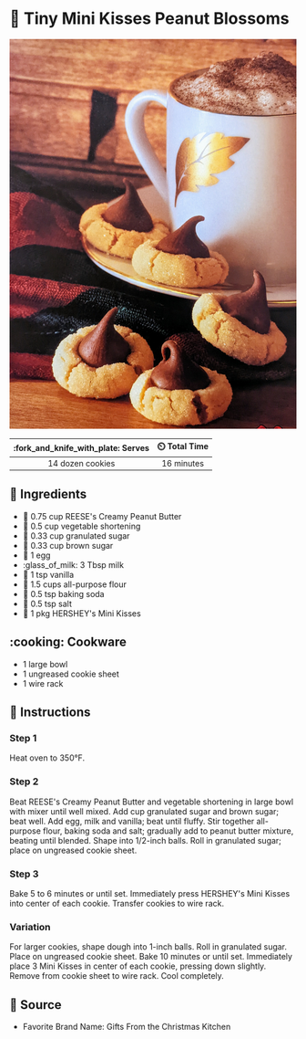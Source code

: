 # :chocolate_bar: Tiny Mini Kisses Peanut Blossoms

![Tiny Mini Kisses Peanut Blossoms](../assets/images/tiny-mini-kisses-peanut-blossoms.jpg)

| :fork_and_knife_with_plate: Serves | :timer_clock: Total Time |
|:----------------------------------:|:-----------------------: |
| 14 dozen cookies | 16 minutes |

## :salt: Ingredients

- :peanuts: 0.75 cup REESE's Creamy Peanut Butter
- :carrot: 0.5 cup vegetable shortening
- :candy: 0.33 cup granulated sugar
- :maple_leaf: 0.33 cup brown sugar
- :egg: 1 egg
- :glass_of_milk: 3 Tbsp milk
- :icecream: 1 tsp vanilla
- :ear_of_rice: 1.5 cups all-purpose flour
- :rice: 0.5 tsp baking soda
- :salt: 0.5 tsp salt
- :chocolate_bar: 1 pkg HERSHEY's Mini Kisses

## :cooking: Cookware

- 1 large bowl
- 1 ungreased cookie sheet
- 1 wire rack

## :pencil: Instructions

### Step 1

Heat oven to 350°F.

### Step 2

Beat REESE's Creamy Peanut Butter and vegetable shortening in large bowl with mixer until well mixed. Add cup granulated
sugar and brown sugar; beat well. Add egg, milk and vanilla; beat until fluffy. Stir together all-purpose flour, baking
soda and salt; gradually add to peanut butter mixture, beating until blended. Shape into 1/2-inch balls. Roll in
granulated sugar; place on ungreased cookie sheet.

### Step 3

Bake 5 to 6 minutes or until set. Immediately press HERSHEY's Mini Kisses into center of each cookie. Transfer cookies
to wire rack.

### Variation

For larger cookies, shape dough into 1-inch balls. Roll in granulated sugar. Place on ungreased cookie sheet.
Bake 10 minutes or until set. Immediately place 3 Mini Kisses in center of each cookie, pressing down slightly. Remove
from cookie sheet to wire rack. Cool completely.

## :link: Source

- Favorite Brand Name: Gifts From the Christmas Kitchen
